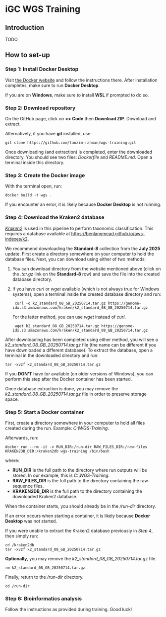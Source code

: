 # iGC WGS Training

## Introduction

TODO

## How to set-up

### Step 1: Install **Docker Desktop**

Visit [the Docker website](https://www.docker.com) and follow the instructions there. After installation completes, make sure to run **Docker Desktop**.

If you are on **Windows**, make sure to install **WSL** if prompted to do so.

### Step 2: Download repository

On the GitHub page, click on **<> Code** then **Download ZIP**. Download and extract.

Alternatively, if you have **git** installed, use:

    git clone https://github.com/tanzim-rahman/wgs-training.git

Once downloading (and extraction) is completed, enter the downloaded directory. You should see two files: *Dockerfile* and *README.md*. Open a terminal inside this directory.

### Step 3: Create the Docker image

With the terminal open, run:

    docker build -t wgs .

If you encounter an error, it is likely because **Docker Desktop** is not running.

### Step 4: Download the Kraken2 database

[*Kraken2*](https://github.com/DerrickWood/kraken2) is used in this pipeline to perform taxonomic classification. This requires a database available at <https://benlangmead.github.io/aws-indexes/k2>.

We recommend downloading the **Standard-8** collection from the **July 2025** update. First create a directory somewhere on your computer to hold the database files. Next, you can download using either of two methods:

1. You can download directory from the website mentioned above (click on the *.tar.gz* link on the **Standard-8** row) and save the file into the created database directory.
2. If you have *curl* or *wget* available (which is not always true for Windows systems), open a terminal inside the created database directory and run:

        curl -o k2_standard_08_GB_20250714.tar.gz https://genome-idx.s3.amazonaws.com/kraken/k2_standard_08_GB_20250714.tar.gz

    For the latter method, you can use *wget* instead of *curl*.

        wget k2_standard_08_GB_20250714.tar.gz https://genome-idx.s3.amazonaws.com/kraken/k2_standard_08_GB_20250714.tar.gz

After downloading has been completed using either method, you will see a *k2_standard_08_GB_20250714.tar.gz* file (the name can be different if you have downloaded a different database). To extract the database, open a terminal in the downloaded directory and run:

    tar -xvzf k2_standard_08_GB_20250714.tar.gz

If you **DON'T** have *tar* available (on older versions of Windows), you can perform this step after the Docker container has been started.

Once database extraction is done, you may remove the *k2_standard_08_GB_20250714.tar.gz* file in order to preserve storage space.

### Step 5: Start a Docker container

First, create a directory somewhere in your computer to hold all files created during the run. Example: *C:\WGS-Training*.

Afterwards, run:

    docker run --rm -it -v RUN_DIR:/run-dir RAW_FILES_DIR:/raw-files KRAKEN2DB_DIR:/kraken2db wgs-training /bin/bash

where:

- **RUN_DIR** is the full path to the directory where run outputs will be stored. In our example, this is *C:\WGS-Training*.
- **RAW_FILES_DIR** is the full path to the directory containing the raw sequence files.
- **KRAKEN2DB_DIR** is the full path to the directory containing the downloaded Kraken2 database.

When the container starts, you should already be in the */run-dir* directory.

If an error occurs when starting a container, it is likely because **Docker Desktop** was not started.

If you were unable to extract the Kraken2 database previously in *Step 4*, then simply run:

    cd /kraken2db
    tar -xvzf k2_standard_08_GB_20250714.tar.gz

**Optionally**, you may remove the *k2_standard_08_GB_20250714.tar.gz* file.

    rm k2_standard_08_GB_20250714.tar.gz

Finally, return to the */run-dir* directory.

    cd /run-dir

### Step 6: Bioinformatics analysis

Follow the instructions as provided during training. Good luck!
